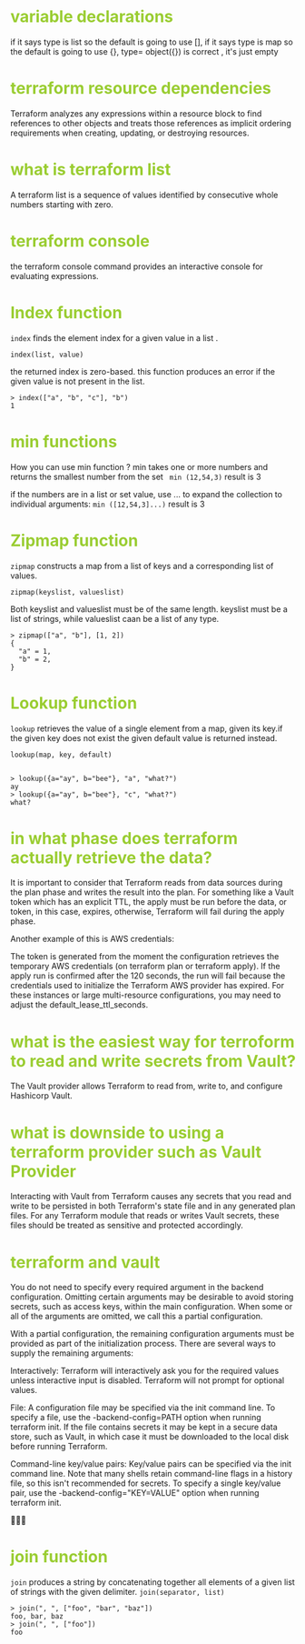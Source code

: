 <h1 style='color:yellowgreen'>variable declarations</h1>
if it says type is list so the default is going to use [],
if it says type is map so the default is going to use {},
type= object({}) is correct , it's just empty 

<h1 style='color:yellowgreen'>terraform resource dependencies</h1>
 Terraform analyzes any expressions within a resource block to find references to other objects and treats those references as implicit ordering requirements when creating, updating, or destroying resources.

<h1 style='color:yellowgreen'>what is terraform list </h1>
 A terraform list is a sequence of values identified by consecutive whole numbers starting with zero.
 <h1 style='color:yellowgreen'>terraform console </h1>
the terraform console command provides an interactive console for evaluating expressions.

<h1 style='color:yellowgreen'>Index function</h1>

`index` finds the element index for a given value in a list .

`index(list, value)`

the returned index is zero-based. this function produces an error if the given value is not present in the list.

```
> index(["a", "b", "c"], "b")
1
```

<h1 style='color:yellowgreen'>min functions</h1>

How you can use min function ?
min takes one or more numbers and returns the smallest number from the set 
` min (12,54,3)` result is 3

if the numbers are in a list or set value, use ... to expand the collection to individual arguments:
`min ([12,54,3]...)` result is 3

<h1 style='color:yellowgreen'>Zipmap function</h1>

`zipmap` constructs a map from a list of keys and a corresponding list of values.

`zipmap(keyslist, valueslist)`

Both keyslist and valueslist must be of the same length. keyslist must be a list of strings, while valueslist caan be a list of any type.

```
> zipmap(["a", "b"], [1, 2])
{
  "a" = 1,
  "b" = 2,
}

``` 

<h1 style='color:yellowgreen'>Lookup function</h1>

`lookup` retrieves the value of a single element from a map, given its key.if the given key does not exist the given default value is returned instead.

`lookup(map, key, default)`
``` 

> lookup({a="ay", b="bee"}, "a", "what?")
ay
> lookup({a="ay", b="bee"}, "c", "what?")
what?

```


<h1 style='color:yellowgreen'>in what phase does terraform actually retrieve the data?</h1>
 It is important to consider that Terraform reads from data sources during the plan phase and writes the result into the plan. For something like a Vault token which has an explicit TTL, the apply must be run before the data, or token, in this case, expires, otherwise, Terraform will fail during the apply phase.
 
Another example of this is AWS credentials:

The token is generated from the moment the configuration retrieves the temporary AWS credentials (on terraform plan or terraform apply). If the apply run is confirmed after the 120 seconds, the run will fail because the credentials used to initialize the Terraform AWS provider has expired. For these instances or large multi-resource configurations, you may need to adjust the default_lease_ttl_seconds.


<h1 style='color:yellowgreen'>what is the easiest way for terroform to read and write secrets from Vault?</h1>
The Vault provider allows Terraform to read from, write to, and configure Hashicorp Vault.



<h1 style='color:yellowgreen'>what is downside to using a terraform provider such as Vault Provider</h1> Interacting with Vault from Terraform causes any secrets that you read and write to be persisted in both Terraform's state file and in any generated plan files. For any Terraform module that reads or writes Vault secrets, these files should be treated as sensitive and protected accordingly.

<h1 style='color:yellowgreen'>terraform and vault</h1>
You do not need to specify every required argument in the backend configuration. Omitting certain arguments may be desirable to avoid storing secrets, such as access keys, within the main configuration. When some or all of the arguments are omitted, we call this a partial configuration.

With a partial configuration, the remaining configuration arguments must be provided as part of the initialization process. There are several ways to supply the remaining arguments:

Interactively: Terraform will interactively ask you for the required values unless interactive input is disabled. Terraform will not prompt for optional values.

File: A configuration file may be specified via the init command line. To specify a file, use the -backend-config=PATH option when running terraform init. If the file contains secrets it may be kept in a secure data store, such as Vault, in which case it must be downloaded to the local disk before running Terraform.

Command-line key/value pairs: Key/value pairs can be specified via the init command line. Note that many shells retain command-line flags in a history file, so this isn't recommended for secrets. To specify a single key/value pair, use the -backend-config="KEY=VALUE" option when running terraform init.

🌟🌟🌟  <h1 style='color:yellowgreen'>join function</h1>

`join` produces a string by concatenating together all elements of a given list of strings with the given delimiter.
`join(separator, list)`

```
> join(", ", ["foo", "bar", "baz"])
foo, bar, baz
> join(", ", ["foo"])
foo
```